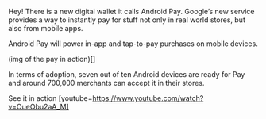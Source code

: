 Hey! There is a new digital wallet it calls Android Pay. Google’s new service provides a way to instantly pay for stuff not only in real world stores, but also from mobile apps.

Android Pay will power in-app and tap-to-pay purchases on mobile devices. 

(img of the pay in action)[]

In terms of adoption, seven out of ten Android devices are ready for Pay and around 700,000 merchants can accept it in their stores.


See it in action
[youtube=https://www.youtube.com/watch?v=OueObu2aA_M]


